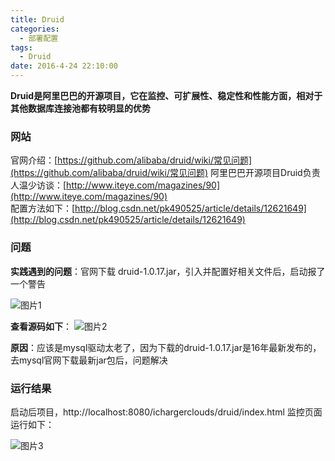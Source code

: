 ```yaml
---
title: Druid
categories:
  - 部署配置
tags:
  - Druid
date: 2016-4-24 22:10:00
---
```


**Druid是阿里巴巴的开源项目，它在监控、可扩展性、稳定性和性能方面，相对于其他数据库连接池都有较明显的优势**

### 网站
官网介绍：[https://github.com/alibaba/druid/wiki/常见问题](https://github.com/alibaba/druid/wiki/常见问题)
阿里巴巴开源项目Druid负责人温少访谈：[http://www.iteye.com/magazines/90](http://www.iteye.com/magazines/90)  
配置方法如下：[http://blog.csdn.net/pk490525/article/details/12621649](http://blog.csdn.net/pk490525/article/details/12621649)  


### 问题
**实践遇到的问题**：官网下载 druid-1.0.17.jar，引入并配置好相关文件后，启动报了一个警告

![图片1](1.png)

**查看源码如下**：
![图片2](2.png)

**原因**：应该是mysql驱动太老了，因为下载的druid-1.0.17.jar是16年最新发布的，去mysql官网下载最新jar包后，问题解决

### 运行结果
启动后项目，http://localhost:8080/ichargerclouds/druid/index.html
监控页面运行如下：

![图片3](3.png)